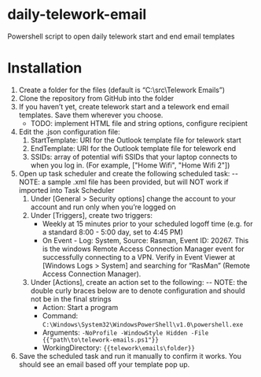 # daily-telework-email
Powershell script to open daily telework start and end email templates

# Installation
1.	Create a folder for the files (default is “C:\src\Telework Emails”)
2.	Clone the repository from GitHub into the folder
3.	If you haven’t yet, create telework start and a telework end email templates. Save them wherever you choose.
    * TODO: implement HTML file and string options, configure recipient
4.	Edit the .json configuration file:
    1. StartTemplate: URI for the Outlook template file for telework start
    2. EndTemplate: URI for the Outlook template file for telework end
    3. SSIDs: array of potential wifi SSIDs that your laptop connects to when you log in. (For example, ["Home Wifi", "Home Wifi 2"])
5.	Open up task scheduler and create the following scheduled task: -- NOTE: a sample .xml file has been provided, but will NOT work if imported into Task Scheduler
    1. Under [General > Security options] change the account to your account and run only when you’re logged on
    2. Under [Triggers], create two triggers:
        * Weekly at 15 minutes prior to your scheduled logoff time (e.g. for a standard 8:00 - 5:00 day, set to 4:45 PM)
        * On Event - Log: System, Source: Rasman, Event ID: 20267. This is the windows Remote Access Connection Manager event for successfully connecting to a VPN. Verify in Event Viewer at [Windows Logs > System] and searching for “RasMan” (Remote Access Connection Manager).
    3. Under [Actions], create an action set to the following:  -- NOTE: the double curly braces below are to denote configuration and should not be in the final strings
        * Action: Start a program
        * Command: `C:\Windows\System32\WindowsPowerShell\v1.0\powershell.exe`
        * Arguments: `-NoProfile -WindowStyle Hidden -File {{"path\to\telework-emails.ps1"}}`
        * WorkingDirectory: `{{telework\emails\folder}}`
6.	Save the scheduled task and run it manually to confirm it works. You should see an email based off your template pop up.
